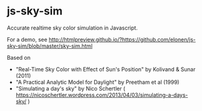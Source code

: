 # js-sky-sim
Accurate realtime sky color simulation in Javascript.

For a demo, see http://htmlpreview.github.io/?https://github.com/elonen/js-sky-sim/blob/master/sky-sim.html

Based on
- "Real-Time Sky Color with Effect of Sun's Position" by Kolivand & Sunar (2011)
- "A Practical Analytic Model for Daylight" by Preetham et al (1999)
- "Simulating a day's sky" by Nico Schertler ( https://nicoschertler.wordpress.com/2013/04/03/simulating-a-days-sky/ )
